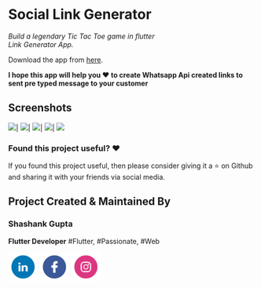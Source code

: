 # Social Link Generator

_Build a legendary Tic Tac Toe game in flutter<br>
Link Generator App._

Download the app from [here](https://drive.google.com/file/d/1Zcojp8L7VttF3mkXjMLIUWdcIfDJTYBY/view?usp=sharing).

**I hope this app will help you ❤️ to create Whatsapp Api created links to sent pre typed message to your customer**

## Screenshots

<img src="https://github.com/Akash-Gupta-2000/Tic-Tac-Toe/blob/master/images/readme/homePage.png" width="160">|
<img src="https://github.com/Akash-Gupta-2000/Tic-Tac-Toe/blob/master/images/readme/ongoing.png" width="160">|
<img src="https://github.com/Akash-Gupta-2000/Tic-Tac-Toe/blob/master/images/readme/drawer.png" width="160">|
<img src="https://github.com/Akash-Gupta-2000/Tic-Tac-Toe/blob/master/images/readme/win.png" width="160">|
<img src="https://github.com/Akash-Gupta-2000/Tic-Tac-Toe/blob/master/images/readme/dev.png" width="160">

### Found this project useful? :heart:

If you found this project useful, then please consider giving it a :star: on Github and sharing it with your friends via social media.

## Project Created & Maintained By

### Shashank Gupta 
**Flutter Developer** #Flutter, #Passionate, #Web

<a href="https://www.linkedin.com/in/akashgupta2000/"><img src="https://github.com/aritraroy/social-icons/blob/master/linkedin-icon.png?raw=true" width="60"></a>
<a href="https://www.facebook.com/profile.php?id=100011464338988"><img src="https://github.com/aritraroy/social-icons/blob/master/facebook-icon.png?raw=true" width="60"></a>
<a href="https://www.instagram.com/gupta.akash.2000/"><img src="https://github.com/aritraroy/social-icons/blob/master/instagram-icon.png?raw=true" width="60"></a>
